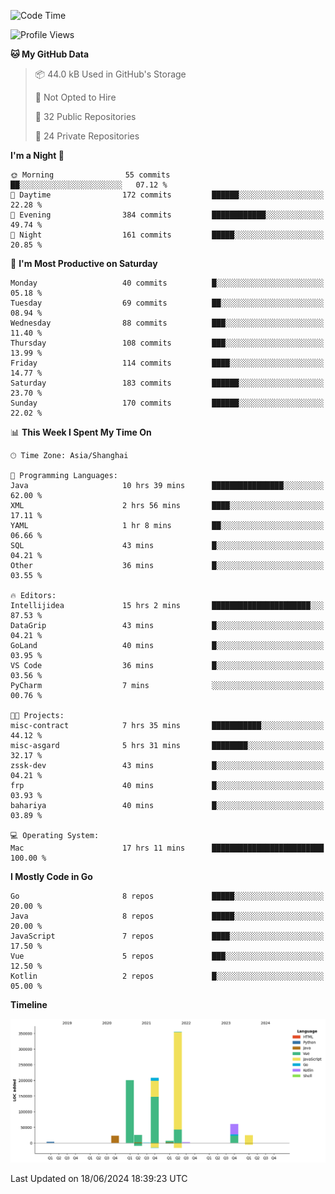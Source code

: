 <!--START_SECTION:waka-->
![Code Time](http://img.shields.io/badge/Code%20Time-2%2C434%20hrs%2010%20mins-blue)

![Profile Views](http://img.shields.io/badge/Profile%20Views-0-blue)

**🐱 My GitHub Data** 

> 📦 44.0 kB Used in GitHub's Storage 
 > 
> 🚫 Not Opted to Hire
 > 
> 📜 32 Public Repositories 
 > 
> 🔑 24 Private Repositories 
 > 
**I'm a Night 🦉** 

```text
🌞 Morning                55 commits          ██░░░░░░░░░░░░░░░░░░░░░░░   07.12 % 
🌆 Daytime                172 commits         ██████░░░░░░░░░░░░░░░░░░░   22.28 % 
🌃 Evening                384 commits         ████████████░░░░░░░░░░░░░   49.74 % 
🌙 Night                  161 commits         █████░░░░░░░░░░░░░░░░░░░░   20.85 % 
```
📅 **I'm Most Productive on Saturday** 

```text
Monday                   40 commits          █░░░░░░░░░░░░░░░░░░░░░░░░   05.18 % 
Tuesday                  69 commits          ██░░░░░░░░░░░░░░░░░░░░░░░   08.94 % 
Wednesday                88 commits          ███░░░░░░░░░░░░░░░░░░░░░░   11.40 % 
Thursday                 108 commits         ███░░░░░░░░░░░░░░░░░░░░░░   13.99 % 
Friday                   114 commits         ████░░░░░░░░░░░░░░░░░░░░░   14.77 % 
Saturday                 183 commits         ██████░░░░░░░░░░░░░░░░░░░   23.70 % 
Sunday                   170 commits         ██████░░░░░░░░░░░░░░░░░░░   22.02 % 
```


📊 **This Week I Spent My Time On** 

```text
🕑︎ Time Zone: Asia/Shanghai

💬 Programming Languages: 
Java                     10 hrs 39 mins      ████████████████░░░░░░░░░   62.00 % 
XML                      2 hrs 56 mins       ████░░░░░░░░░░░░░░░░░░░░░   17.11 % 
YAML                     1 hr 8 mins         ██░░░░░░░░░░░░░░░░░░░░░░░   06.66 % 
SQL                      43 mins             █░░░░░░░░░░░░░░░░░░░░░░░░   04.21 % 
Other                    36 mins             █░░░░░░░░░░░░░░░░░░░░░░░░   03.55 % 

🔥 Editors: 
Intellijidea             15 hrs 2 mins       ██████████████████████░░░   87.53 % 
DataGrip                 43 mins             █░░░░░░░░░░░░░░░░░░░░░░░░   04.21 % 
GoLand                   40 mins             █░░░░░░░░░░░░░░░░░░░░░░░░   03.95 % 
VS Code                  36 mins             █░░░░░░░░░░░░░░░░░░░░░░░░   03.56 % 
PyCharm                  7 mins              ░░░░░░░░░░░░░░░░░░░░░░░░░   00.76 % 

🐱‍💻 Projects: 
misc-contract            7 hrs 35 mins       ███████████░░░░░░░░░░░░░░   44.12 % 
misc-asgard              5 hrs 31 mins       ████████░░░░░░░░░░░░░░░░░   32.17 % 
zssk-dev                 43 mins             █░░░░░░░░░░░░░░░░░░░░░░░░   04.21 % 
frp                      40 mins             █░░░░░░░░░░░░░░░░░░░░░░░░   03.93 % 
bahariya                 40 mins             █░░░░░░░░░░░░░░░░░░░░░░░░   03.89 % 

💻 Operating System: 
Mac                      17 hrs 11 mins      █████████████████████████   100.00 % 
```

**I Mostly Code in Go** 

```text
Go                       8 repos             █████░░░░░░░░░░░░░░░░░░░░   20.00 % 
Java                     8 repos             █████░░░░░░░░░░░░░░░░░░░░   20.00 % 
JavaScript               7 repos             ████░░░░░░░░░░░░░░░░░░░░░   17.50 % 
Vue                      5 repos             ███░░░░░░░░░░░░░░░░░░░░░░   12.50 % 
Kotlin                   2 repos             █░░░░░░░░░░░░░░░░░░░░░░░░   05.00 % 
```



**Timeline**

![Lines of Code chart](https://raw.githubusercontent.com/youtiaoguagua/youtiaoguagua/master/assets/bar_graph.png)


 Last Updated on 18/06/2024 18:39:23 UTC
<!--END_SECTION:waka-->
